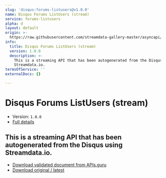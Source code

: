 ```yaml
---
slug: 'disqus:forums-listusers@v1.0.0'
name: Disqus Forums ListUsers (stream)
service: forums-listusers
alpha: d
layout: default
origin: >-
  https://raw.githubusercontent.com/streamdata-gallery-master/asyncapi/master/_listings/disqus/disqus-forums-listusers-stream-async.md
info:
  title: Disqus Forums ListUsers (stream)
  version: 1.0.0
  description: >-
    This is a streaming API that has been autogenerated from the Disqus using
    Streamdata.io.
termsOfService: ''
externalDocs: {}

---
```

# Disqus Forums ListUsers (stream)

* Version: `1.0.0`
* [Full details](../html/disqus:forums-listusers@v1.0.0.html)



## This is a streaming API that has been autogenerated from the Disqus using Streamdata.io.



* [Download validated document from APIs.guru](https://raw.githubusercontent.com/APIs-guru/asyncapi-directory/master/docs/APIs/disqus%3Aforums-listusers%40v1.0.0.yaml)
* [Download original / latest](https://raw.githubusercontent.com/streamdata-gallery-master/asyncapi/master/_listings/disqus/disqus-forums-listusers-stream-async.md)

<script type="application/ld+json">
{
  "@context": "http://schema.org/",
  "@type": "WebAPI",
  "description": "This is a streaming API that has been autogenerated from the Disqus using Streamdata.io.",
  "documentation": "",

  "name": "Disqus Forums ListUsers (stream)"
}
</script>
